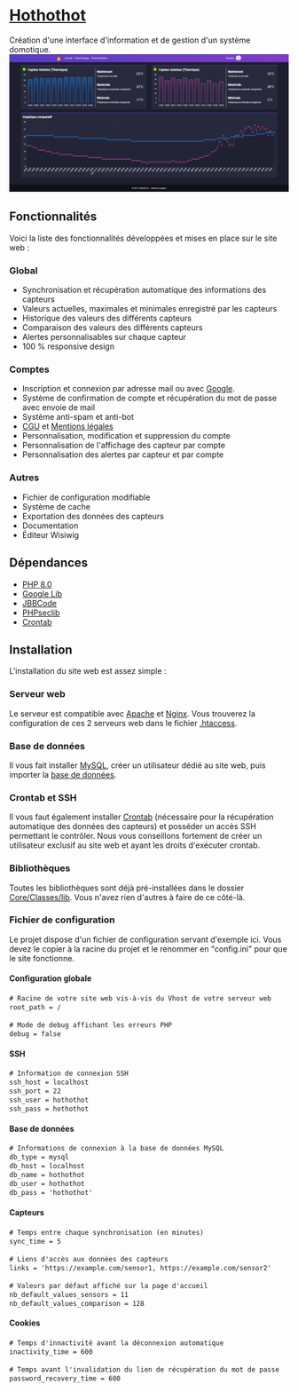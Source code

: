 # [Hothothot](https://hothothot.minarox.fr/)
Création d'une interface d'information et de gestion d'un système domotique.
![homepage.png](Installation/homepage.png)


## Fonctionnalités
Voici la liste des fonctionnalités développées et mises en place sur le site web :

### Global
* Synchronisation et récupération automatique des informations des capteurs
* Valeurs actuelles, maximales et minimales enregistré par les capteurs
* Historique des valeurs des différents capteurs
* Comparaison des valeurs des différents capteurs
* Alertes personnalisables sur chaque capteur
* 100 % responsive design

### Comptes
* Inscription et connexion par adresse mail ou avec [Google](https://github.com/googleapis/google-api-php-client).
* Système de confirmation de compte et récupération du mot de passe avec envoie de mail
* Système anti-spam et anti-bot
* [CGU](https://hothothot.minarox.fr/cgu) et [Mentions légales](https://hothothot.minarox.fr/mentions-legales)
* Personnalisation, modification et suppression du compte
* Personnalisation de l'affichage des capteur par compte
* Personnalisation des alertes par capteur et par compte

### Autres
* Fichier de configuration modifiable
* Système de cache
* Exportation des données des capteurs
* Documentation
* Éditeur Wisiwig


## Dépendances
* [PHP 8.0](https://www.php.net/)
* [Google Lib](https://github.com/googleapis/google-api-php-client)
* [JBBCode](https://github.com/jbowens/jBBCode)
* [PHPseclib](https://github.com/phpseclib/phpseclib)
* [Crontab](https://www.linuxtricks.fr/wiki/cron-et-crontab-le-planificateur-de-taches)


## Installation
L'installation du site web est assez simple :

### Serveur web
Le serveur est compatible avec [Apache]() et [Nginx]().
Vous trouverez la configuration de ces 2 serveurs web dans le fichier [.htaccess](https://github.com/Minarox/hothothot/blob/main/.htaccess).

### Base de données
Il vous fait installer [MySQL](https://www.mysql.com/), créer un utilisateur dédié au site web, puis importer la [base de données](https://github.com/Minarox/hothothot/blob/main/Installation/hothothot.sql).  

### Crontab et SSH
Il vous faut également installer [Crontab](https://www.linuxtricks.fr/wiki/cron-et-crontab-le-planificateur-de-taches) (nécessaire pour la récupération automatique des données des capteurs) et posséder un accès SSH permettant le contrôler.
Nous vous conseillons fortement de créer un utilisateur exclusif au site web et ayant les droits d'exécuter crontab.

### Bibliothèques
Toutes les bibliothèques sont déjà pré-installées dans le dossier [Core/Classes/lib](https://github.com/Minarox/hothothot/tree/main/Core/Classes/lib).
Vous n'avez rien d'autres à faire de ce côté-là.

### Fichier de configuration
Le projet dispose d'un fichier de configuration servant d'exemple ici.
Vous devez le copier à la racine du projet et le renommer en "config.ini" pour que le site fonctionne.  

#### Configuration globale
    # Racine de votre site web vis-à-vis du Vhost de votre serveur web
    root_path = /

    # Mode de debug affichant les erreurs PHP
    debug = false

#### SSH
    # Information de connexion SSH
    ssh_host = localhost
    ssh_port = 22
    ssh_user = hothothot
    ssh_pass = hothothot

#### Base de données
    # Informations de connexion à la base de données MySQL
    db_type = mysql
    db_host = localhost
    db_name = hothothot
    db_user = hothothot
    db_pass = 'hothothot'

#### Capteurs
    # Temps entre chaque synchronisation (en minutes)
    sync_time = 5
    
    # Liens d'accès aux données des capteurs
    links = 'https://example.com/sensor1, https://example.com/sensor2'
    
    # Valeurs par défaut affiché sur la page d'accueil
    nb_default_values_sensors = 11
    nb_default_values_comparison = 128

#### Cookies
    # Temps d'innactivité avant la déconnexion automatique
    inactivity_time = 600
    
    # Temps avant l'invalidation du lien de récupération du mot de passe
    password_recovery_time = 600